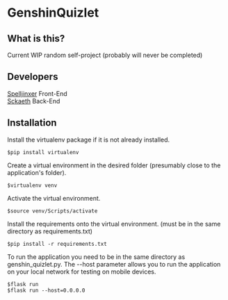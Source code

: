 # GenshinQuizlet

## What is this?
Current WIP random self-project (probably will never be completed)

## Developers
[Spelljinxer](https://github.com/Spelljinxer) Front-End <br>
[Sckaeth](https://github.com/Sckaeth) Back-End

## Installation
Install the virtualenv package if it is not already installed.<br/>
```console
$pip install virtualenv
```

Create a virtual environment in the desired folder (presumably close to the application's folder).<br/>
```console
$virtualenv venv
```

Activate the virtual environment.<br/>
```console
$source venv/Scripts/activate
```

Install the requirements onto the virtual environment. (must be in the same directory as requirements.txt)<br/>
```console
$pip install -r requirements.txt
```

To run the application you need to be in the same directory as genshin_quizlet.py. The --host parameter allows you to run the application on your local network for testing on mobile devices.<br/>
```console
$flask run
$flask run --host=0.0.0.0
```

